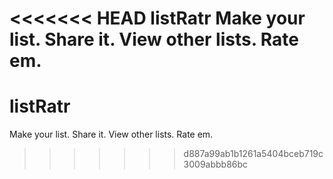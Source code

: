 <<<<<<< HEAD
listRatr
Make your list. Share it. View other lists. Rate em.
=======
# listRatr
Make your list. Share it. View other lists. Rate em.
>>>>>>> d887a99ab1b1261a5404bceb719c3009abbb86bc
